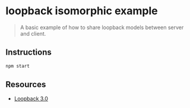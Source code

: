 # loopback isomorphic example

> A basic example of how to share loopback models between server and client.

## Instructions


```bash
npm start
```

## Resources

- [Loopback 3.0](https://loopback.io/doc/en/lb3/)